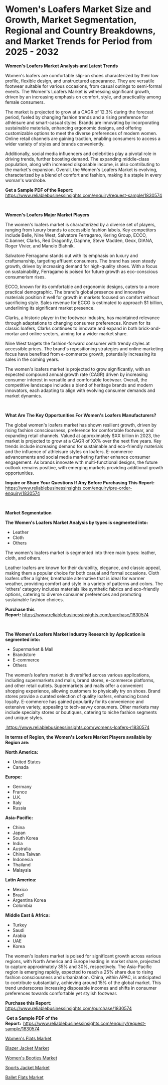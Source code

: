 <p><h1>Women's Loafers Market Size and Growth, Market Segmentation, Regional and Country Breakdowns, and Market Trends for Period from 2025 -  2032</h1></p><p><strong>Women's Loafers Market Analysis and Latest Trends</strong></p>
<p><p>Women's loafers are comfortable slip-on shoes characterized by their low profile, flexible design, and unstructured appearance. They are versatile footwear suitable for various occasions, from casual outings to semi-formal events. The Women's Loafers Market is witnessing significant growth, driven by an increasing emphasis on comfort, style, and practicality among female consumers.</p><p>The market is projected to grow at a CAGR of 12.3% during the forecast period, fueled by changing fashion trends and a rising preference for athleisure and smart-casual styles. Brands are innovating by incorporating sustainable materials, enhancing ergonomic designs, and offering customizable options to meet the diverse preferences of modern women. Online retail channels are gaining traction, enabling consumers to access a wider variety of styles and brands conveniently. </p><p>Additionally, social media influencers and celebrities play a pivotal role in driving trends, further boosting demand. The expanding middle-class population, along with increased disposable income, is also contributing to the market's expansion. Overall, the Women's Loafers Market is evolving, characterized by a blend of comfort and fashion, making it a staple in every woman's wardrobe.</p></p>
<p><strong>Get a Sample PDF of the Report:&nbsp;</strong> <a href="https://www.reliablebusinessinsights.com/enquiry/request-sample/1830574?utm_campaign=1113&utm_medium=2&utm_source=Github&utm_content=ia&utm_term=07022025&utm_id=womens-loafers">https://www.reliablebusinessinsights.com/enquiry/request-sample/1830574</a></p>
<p>&nbsp;</p>
<p><strong>Women's Loafers Major Market Players</strong></p>
<p><p>The women's loafers market is characterized by a diverse set of players, ranging from luxury brands to accessible fashion labels. Key competitors include Belle, Nine West, Salvatore Ferragamo, Kering Group, ECCO, C.banner, Clarks, Red Dragonfly, Daphne, Steve Madden, Geox, DIANA, Roger Vivier, and Manolo Blahnik.</p><p>Salvatore Ferragamo stands out with its emphasis on luxury and craftsmanship, targeting affluent consumers. The brand has seen steady growth, driven by increasing demand for high-quality shoes. With a focus on sustainability, Ferragamo is poised for future growth as eco-conscious consumerism rises.</p><p>ECCO, known for its comfortable and ergonomic designs, caters to a more practical demographic. The brand's global presence and innovative materials position it well for growth in markets focused on comfort without sacrificing style. Sales revenue for ECCO is estimated to approach $1 billion, underlining its significant market presence.</p><p>Clarks, a historic player in the footwear industry, has maintained relevance through adaptations to changing consumer preferences. Known for its classic loafers, Clarks continues to innovate and expand in both brick-and-mortar and online sectors, aiming for a wider market share.</p><p>Nine West targets the fashion-forward consumer with trendy styles at accessible prices. The brand's repositioning strategies and online marketing focus have benefited from e-commerce growth, potentially increasing its sales in the coming years.</p><p>The women's loafers market is projected to grow significantly, with an expected compound annual growth rate (CAGR) driven by increasing consumer interest in versatile and comfortable footwear. Overall, the competitive landscape includes a blend of heritage brands and modern innovators, each adapting to align with evolving consumer demands and market dynamics.</p></p>
<p>&nbsp;</p>
<p><strong>What Are The Key Opportunities For Women's Loafers Manufacturers?</strong></p>
<p><p>The global women's loafers market has shown resilient growth, driven by rising fashion consciousness, preference for comfortable footwear, and expanding retail channels. Valued at approximately $XX billion in 2023, the market is projected to grow at a CAGR of XX% over the next five years. Key trends include increasing demand for sustainable and eco-friendly materials and the influence of athleisure styles on loafers. E-commerce advancements and social media marketing further enhance consumer engagement. As brands innovate with multi-functional designs, the future outlook remains positive, with emerging markets providing additional growth opportunities.</p></p>
<p><strong>Inquire or Share Your Questions If Any Before Purchasing This Report:</strong> <a href="https://www.reliablebusinessinsights.com/enquiry/pre-order-enquiry/1830574?utm_campaign=1113&utm_medium=2&utm_source=Github&utm_content=ia&utm_term=07022025&utm_id=womens-loafers">https://www.reliablebusinessinsights.com/enquiry/pre-order-enquiry/1830574</a></p>
<p>&nbsp;</p>
<p><strong>Market Segmentation</strong></p>
<p><strong>The Women's Loafers Market Analysis by types is segmented into:</strong></p>
<p><ul><li>Leather</li><li>Cloth</li><li>Others</li></ul></p>
<p><p>The women's loafers market is segmented into three main types: leather, cloth, and others. </p><p>Leather loafers are known for their durability, elegance, and classic appeal, making them a popular choice for both casual and formal occasions. Cloth loafers offer a lighter, breathable alternative that is ideal for warmer weather, providing comfort and style in a variety of patterns and colors. The 'others' category includes materials like synthetic fabrics and eco-friendly options, catering to diverse consumer preferences and promoting sustainable fashion choices.</p></p>
<p><strong>Purchase this Report:&nbsp;</strong><a href="https://www.reliablebusinessinsights.com/purchase/1830574?utm_campaign=1113&utm_medium=2&utm_source=Github&utm_content=ia&utm_term=07022025&utm_id=womens-loafers">https://www.reliablebusinessinsights.com/purchase/1830574</a></p>
<p>&nbsp;</p>
<p><strong>The Women's Loafers Market Industry Research by Application is segmented into:</strong></p>
<p><ul><li>Supermarket & Mall</li><li>Brandstore</li><li>E-commerce</li><li>Others</li></ul></p>
<p><p>The women’s loafers market is diversified across various applications, including supermarkets and malls, brand stores, e-commerce platforms, and other retail outlets. Supermarkets and malls offer a convenient shopping experience, allowing customers to physically try on shoes. Brand stores provide a curated selection of quality loafers, enhancing brand loyalty. E-commerce has gained popularity for its convenience and extensive variety, appealing to tech-savvy consumers. Other markets may include specialty stores or boutiques, catering to niche fashion segments and unique styles.</p></p>
<p><a href="https://www.reliablebusinessinsights.com/womens-loafers-r1830574?utm_campaign=1113&utm_medium=2&utm_source=Github&utm_content=ia&utm_term=07022025&utm_id=womens-loafers">&nbsp;https://www.reliablebusinessinsights.com/womens-loafers-r1830574</a></p>
<p><strong>In terms of Region, the Women's Loafers Market Players available by Region are:</strong></p>
<p>
    <p> <strong> North America: </strong>
        <ul>
            <li>United States</li>
            <li>Canada</li>
        </ul>
        </p> 
    <p> <strong> Europe: </strong>
        <ul>
            <li>Germany</li>
            <li>France</li>
            <li>U.K.</li>
            <li>Italy</li>
            <li>Russia</li>
        </ul>
        </p> 
    <p> <strong> Asia-Pacific: </strong>
        <ul>
            <li>China</li>
            <li>Japan</li>
            <li>South Korea</li>
            <li>India</li>
            <li>Australia</li>
            <li>China Taiwan</li>
            <li>Indonesia</li>
            <li>Thailand</li>
            <li>Malaysia</li>
        </ul>
        </p> 
    <p> <strong> Latin America: </strong>
        <ul>
            <li>Mexico</li>
            <li>Brazil</li>
            <li>Argentina Korea</li>
            <li>Colombia</li>
        </ul>
        </p> 
    <p> <strong> Middle East & Africa: </strong>
        <ul>
            <li>Turkey</li>
            <li>Saudi</li>
            <li>Arabia</li>
            <li>UAE</li>
            <li>Korea</li>
        </ul>
    </p>
    </p>
<p><p>The women's loafers market is poised for significant growth across various regions, with North America and Europe leading in market share, projected to capture approximately 35% and 30%, respectively. The Asia-Pacific region is emerging rapidly, expected to reach a 25% share due to rising fashion consciousness and urbanization. China, within APAC, is anticipated to contribute substantially, achieving around 15% of the global market. This trend underscores increasing disposable incomes and shifts in consumer preferences towards comfortable yet stylish footwear.</p></p>
<p><strong>Purchase this Report: </strong><a href="https://www.reliablebusinessinsights.com/purchase/1830574?utm_campaign=1113&utm_medium=2&utm_source=Github&utm_content=ia&utm_term=07022025&utm_id=womens-loafers">https://www.reliablebusinessinsights.com/purchase/1830574</a></p>
<p>&nbsp;<strong>Get a Sample PDF of the Report:&nbsp;&nbsp;</strong><a href="https://www.reliablebusinessinsights.com/enquiry/request-sample/1830574?utm_campaign=1113&utm_medium=2&utm_source=Github&utm_content=ia&utm_term=07022025&utm_id=womens-loafers">https://www.reliablebusinessinsights.com/enquiry/request-sample/1830574</a></p>
<p><strong></strong></p>
<p><p><a href="https://github.com/vukiledubot90/Market-Research-Report-List-1/blob/main/womens-flats-market.md?utm_campaign=1113&utm_medium=2&utm_source=Github&utm_content=ia&utm_term=07022025&utm_id=womens-loafers">Women's Flats Market</a></p><p><a href="https://github.com/domnikgisken/Market-Research-Report-List-1/blob/main/blazer-jacket-market.md?utm_campaign=1113&utm_medium=2&utm_source=Github&utm_content=ia&utm_term=07022025&utm_id=womens-loafers">Blazer Jacket Market</a></p><p><a href="https://github.com/raquinyagua/Market-Research-Report-List-1/blob/main/womens-booties-market.md?utm_campaign=1113&utm_medium=2&utm_source=Github&utm_content=ia&utm_term=07022025&utm_id=womens-loafers">Women's Booties Market</a></p><p><a href="https://github.com/ivvrgibi/Market-Research-Report-List-1/blob/main/sports-jacket-market.md?utm_campaign=1113&utm_medium=2&utm_source=Github&utm_content=ia&utm_term=07022025&utm_id=womens-loafers">Sports Jacket Market</a></p><p><a href="https://github.com/chinwonhanie/Market-Research-Report-List-1/blob/main/ballet-flats-market.md?utm_campaign=1113&utm_medium=2&utm_source=Github&utm_content=ia&utm_term=07022025&utm_id=womens-loafers">Ballet Flats Market</a></p></p>